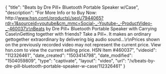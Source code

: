 {
    "title": "Beats by Dre Pill+ Bluetooth Portable Speaker w\/Case",
    "description": "For More Info or to Buy Now: http:\/\/www.hsn.com\/products\/seo\/7944065?rdr=1&sourceid=youtube&cm_mmc=Social-_-Youtube-_-ProductVideo-_-460037\r\nBeats by Dre Pill+ Bluetooth Portable Speaker with Carrying Case\nGetting together with friends? Take a Pill+. It makes an ordinary gettogether extraordinary by delivering big audio sound...\r\nPrices shown on the previously recorded video may not represent the current price.  View hsn.com to view the current selling price. HSN Item #460037",
    "videoid": "112326461",
    "date_created": "1503414798",
    "date_modified": "1504059809",
    "type": "captivate",
    "layout": "video",
    "url": "\/v\/beats-by-dre-pill-bluetooth-portable-speaker-w-case\/112326461"
}